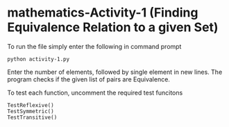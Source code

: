 # mathematics-Activity-1 (Finding Equivalence Relation to a given Set)
To run the file simply enter the following in command prompt  

```
python activity-1.py 
```

Enter the number of elements, followed by single element in new lines.
The program checks if the given list of pairs are Equivalence.

To test each function, uncomment the required test funcitons
```
TestReflexive()
TestSymmetric()
TestTransitive()
```
